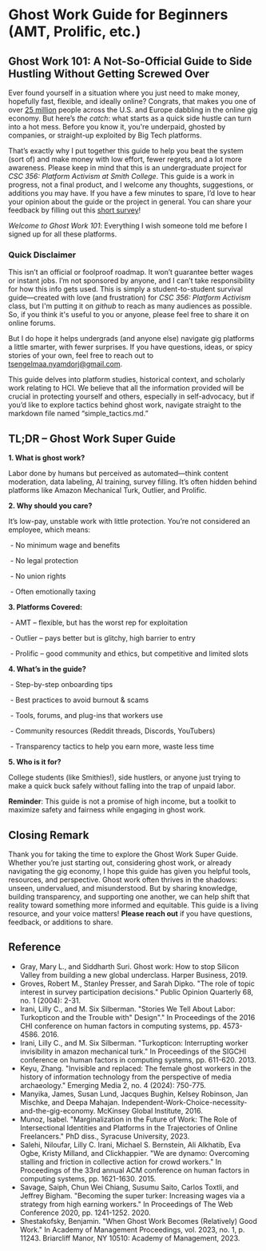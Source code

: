 # Ghost Work Guide for Beginners (AMT, Prolific, etc.)
## Ghost Work 101: A Not-So-Official Guide to Side Hustling Without Getting Screwed Over

Ever found yourself in a situation where you just need to make money, hopefully fast, flexible, and ideally online? Congrats, that makes you one of over [25 million](http://www.mckinsey.com/globalthemes/employment-and-growth/independent-work-choice-necessity-and-the-gig-economy) people across the U.S. and Europe dabbling in the online gig economy. But here’s *the catch*: what starts as a quick side hustle can turn into a hot mess. Before you know it, you're underpaid, ghosted by companies, or straight-up exploited by Big Tech platforms.

That’s exactly why I put together this guide to help you beat the system (sort of) and make money with low effort, fewer regrets, and a lot more awareness. Please keep in mind that this is an undergraduate project for *CSC 356: Platform Activism at Smith College*. This guide is a work in progress, not a final product, and I welcome any thoughts, suggestions, or additions you may have. If you have a few minutes to spare, I’d love to hear your opinion about the guide or the project in general. You can share your feedback by filling out this [short survey](https://forms.gle/pLBRTHKERqKytz9R6)!

*Welcome to Ghost Work 101*: Everything I wish someone told me before I signed up for all these platforms.

### Quick Disclaimer 

This isn’t an official or foolproof roadmap. It won’t guarantee better wages or instant jobs. I’m not sponsored by anyone, and I can’t take responsibility for how this info gets used. This is simply a student-to-student survival guide—created with love (and frustration) for *CSC 356: Platform Activism* class, but I'm putting it on *github* to reach as many audiences as possible. So, if you think it's useful to you or anyone, please feel free to share it on online forums. 

But I do hope it helps undergrads (and anyone else) navigate gig platforms a little smarter, with fewer surprises. If you have questions, ideas, or spicy stories of your own, feel free to reach out to <tsengelmaa.nyamdorj@gmail.com>.

This guide delves into platform studies, historical context, and scholarly work relating to HCI. We believe that all the information provided will be crucial in protecting yourself and others, especially in self-advocacy, but if you’d like to explore tactics behind ghost work, navigate straight to the markdown file named “simple_tactics.md.”

## TL;DR – Ghost Work Super Guide

**1. What is ghost work?**
 
Labor done by humans but perceived as automated—think content moderation, data labeling, AI training, survey filling. It’s often hidden behind platforms like Amazon Mechanical Turk, Outlier, and Prolific.

**2. Why should you care?**

It’s low-pay, unstable work with little protection. You’re not considered an employee, which means:

&nbsp;- No minimum wage and benefits

&nbsp;- No legal protection

&nbsp;- No union rights

&nbsp;- Often emotionally taxing

**3. Platforms Covered:**

&nbsp;- AMT – flexible, but has the worst rep for exploitation

&nbsp;- Outlier – pays better but is glitchy, high barrier to entry

&nbsp;- Prolific – good community and ethics, but competitive and limited slots

**4. What’s in the guide?**

&nbsp;- Step-by-step onboarding tips

&nbsp;- Best practices to avoid burnout & scams

&nbsp;- Tools, forums, and plug-ins that workers use

&nbsp;- Community resources (Reddit threads, Discords, YouTubers)

&nbsp;- Transparency tactics to help you earn more, waste less time

**5. Who is it for?**

College students (like Smithies!), side hustlers, or anyone just trying to make a quick buck safely without falling into the trap of unpaid labor.

**Reminder**: This guide is not a promise of high income, but a toolkit to maximize safety and fairness while engaging in ghost work.

## Closing Remark

Thank you for taking the time to explore the Ghost Work Super Guide. Whether you’re just starting out, considering ghost work, or already navigating the gig economy, I hope this guide has given you helpful tools, resources, and perspective. Ghost work often thrives in the shadows: unseen, undervalued, and misunderstood. But by sharing knowledge, building transparency, and supporting one another, we can help shift that reality toward something more informed and equitable. This guide is a living resource, and your voice matters! **Please reach out** if you have questions, feedback, or additions to share. 

## Reference

- Gray, Mary L., and Siddharth Suri. Ghost work: How to stop Silicon Valley from building a new global underclass. Harper Business, 2019.
- Groves, Robert M., Stanley Presser, and Sarah Dipko. "The role of topic interest in survey participation decisions." Public Opinion Quarterly 68, no. 1 (2004): 2-31.
- Irani, Lilly C., and M. Six Silberman. "Stories We Tell About Labor: Turkopticon and the Trouble with" Design"." In Proceedings of the 2016 CHI conference on human factors in computing systems, pp. 4573-4586. 2016.
- Irani, Lilly C., and M. Six Silberman. "Turkopticon: Interrupting worker invisibility in amazon mechanical turk." In Proceedings of the SIGCHI conference on human factors in computing systems, pp. 611-620. 2013.
- Keyu, Zhang. "Invisible and replaced: The female ghost workers in the history of information technology from the perspective of media archaeology." Emerging Media 2, no. 4 (2024): 750-775.
- Manyika, James, Susan Lund, Jacques Bughin, Kelsey Robinson, Jan Mischke, and Deepa Mahajan. Independent-Work-Choice-necessity-and-the-gig-economy. McKinsey Global Institute, 2016.
- Munoz, Isabel. "Marginalization in the Future of Work: The Role of Intersectional Identities and Platforms in the Trajectories of Online Freelancers." PhD diss., Syracuse University, 2023.
- Salehi, Niloufar, Lilly C. Irani, Michael S. Bernstein, Ali Alkhatib, Eva Ogbe, Kristy Milland, and Clickhappier. "We are dynamo: Overcoming stalling and friction in collective action for crowd workers." In Proceedings of the 33rd annual ACM conference on human factors in computing systems, pp. 1621-1630. 2015.
- Savage, Saiph, Chun Wei Chiang, Susumu Saito, Carlos Toxtli, and Jeffrey Bigham. "Becoming the super turker: Increasing wages via a strategy from high earning workers." In Proceedings of The Web Conference 2020, pp. 1241-1252. 2020.
- Shestakofsky, Benjamin. "When Ghost Work Becomes (Relatively) Good Work." In Academy of Management Proceedings, vol. 2023, no. 1, p. 11243. Briarcliff Manor, NY 10510: Academy of Management, 2023.
